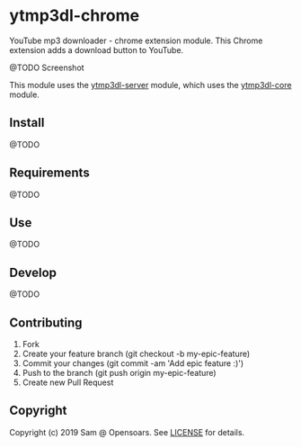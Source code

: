 # ytmp3dl-chrome

YouTube mp3 downloader - chrome extension module. This Chrome extension adds a download button to YouTube.

@TODO Screenshot

This module uses the [ytmp3dl-server](https://github.com/opensoars/ytmp3dl-server) module, which uses the [ytmp3dl-core](https://github.com/opensoars/ytmp3dl-core) module.

## Install

@TODO

## Requirements

@TODO

## Use

@TODO

## Develop

@TODO

## Contributing

1. Fork
2. Create your feature branch (git checkout -b my-epic-feature)
3. Commit your changes (git commit -am 'Add epic feature :)')
4. Push to the branch (git push origin my-epic-feature)
5. Create new Pull Request


## Copyright

Copyright (c) 2019 Sam @ Opensoars. See [LICENSE](https://github.com/opensoars/ezreq/blob/master/LICENSE) for details.